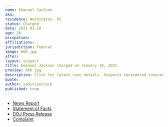 ```yaml
---
name: Emanuel Jackson
aka:
residence: Washington, DC
status: Charged
date: 2021-01-18
age: 20
occupation:
affiliations:
jurisdiction: Federal
image: 066.jpg
after:
layout: suspect
title: Emanuel Jackson charged on January 18, 2021
preview: 066.jpg
description: Click for latest case details. Suspects considered innocent until proven guilty.
quote:
author: seditiontrack
published: true
---
```


- [News Report](https://www.nytimes.com/2021/01/18/us/riley-june-williams-emmanuel-jackson.html)
- [Statement of Facts](https://www.justice.gov/opa/page/file/1357096/download)
- [DOJ Press Release](https://www.justice.gov/usao-dc/pr/three-charged-federal-court-assaulting-and-impeding-local-and-federal-officers-during-us)
- [Complaint](https://www.justice.gov/opa/page/file/1357091/download)